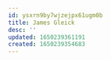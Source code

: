 ```yaml
---
id: ysxrn9by7wjzejpx61ugm0b
title: James Gleick
desc: ''
updated: 1650239361191
created: 1650239354683
---
```


